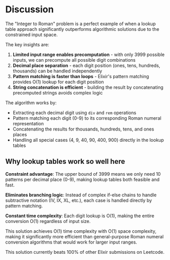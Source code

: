 # Discussion

The "Integer to Roman" problem is a perfect example of when a lookup table approach significantly outperforms algorithmic solutions due to the constrained input space.

The key insights are:

1. **Limited input range enables precomputation** - with only 3999 possible inputs, we can precompute all possible digit combinations
2. **Decimal place separation** - each digit position (ones, tens, hundreds, thousands) can be handled independently  
3. **Pattern matching is faster than loops** - Elixir's pattern matching provides O(1) lookup for each digit position
4. **String concatenation is efficient** - building the result by concatenating precomputed strings avoids complex logic

The algorithm works by:
- Extracting each decimal digit using `div` and `rem` operations
- Pattern matching each digit (0-9) to its corresponding Roman numeral representation
- Concatenating the results for thousands, hundreds, tens, and ones places
- Handling all special cases (4, 9, 40, 90, 400, 900) directly in the lookup tables

## Why lookup tables work so well here

**Constraint advantage**: The upper bound of 3999 means we only need 10 patterns per decimal place (0-9), making lookup tables both feasible and fast.

**Eliminates branching logic**: Instead of complex if-else chains to handle subtractive notation (IV, IX, XL, etc.), each case is handled directly by pattern matching.

**Constant time complexity**: Each digit lookup is O(1), making the entire conversion O(1) regardless of input size.

This solution achieves O(1) time complexity with O(1) space complexity, making it significantly more efficient than general-purpose Roman numeral conversion algorithms that would work for larger input ranges.

This solution currently beats 100% of other Elixir submissions on Leetcode.
